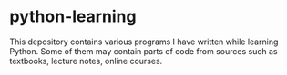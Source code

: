# python-learning
This depository contains various programs I have written while learning Python. Some of them may contain parts of code from sources such as textbooks, lecture notes, online courses.
